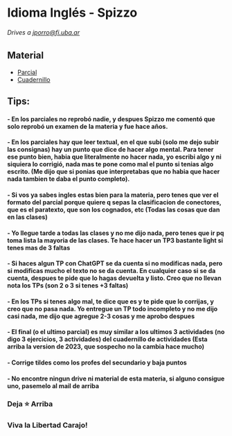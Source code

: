 # Idioma Inglés - Spizzo
###### Drives a jporro@fi.uba.ar

## Material 
- [Parcial](https://github.com/jporro/Ingles/blob/main/Parcial%20Ingl%C3%A9s%20-%20C%C3%A1tedra%20Spizzo%201C2023.pdf)
- [Cuadernillo]()
## Tips:
#### - En los parciales no reprobó nadie, y despues Spizzo me comentó que solo reprobó un examen de la materia y fue hace años. 
#### - En los parciales hay que leer textual, en el que subi (solo me dejo subir las consignas) hay un punto que dice de hacer algo mental. Para tener ese punto bien, habia que literalmente no hacer nada, yo escribi algo y ni siquiera lo corrigió, nada mas te pone como mal el punto si tenias algo escrito. (Me dijo que si ponias que interpretabas que no habia que hacer nada tambien te daba el punto completo). 
#### - Si vos ya sabes ingles estas bien para la materia, pero tenes que ver el formato del parcial porque quiere q sepas la clasificacion de conectores, que es el paratexto, que son los cognados, etc (Todas las cosas que dan en las clases)
#### - Yo llegue tarde a todas las clases y no me dijo nada, pero tenes que ir pq toma lista la mayoria de las clases. Te hace hacer un TP3 bastante light si tenes mas de 3 faltas
#### - Si haces algun TP con ChatGPT se da cuenta si no modificas nada, pero si modificas mucho el texto no se da cuenta. En cualquier caso si se da cuenta, despues te pide que lo hagas devuelta y listo. Creo que no llevan nota los TPs (son 2 o 3 si tenes +3 faltas)
#### - En los TPs si tenes algo mal, te dice que es y te pide que lo corrijas, y creo que no pasa nada. Yo entregue un TP todo incompleto y no me dijo casi nada, me dijo que agregue 2-3 cosas y me aprobo despues
#### - El final (o el ultimo parcial) es muy similar a los ultimos 3 actividades (no digo 3 ejercicios, 3 actividades) del cuadernillo de actividades (Esta arriba la version de 2023, que sospecho no la cambia hace mucho)
#### - Corrige tildes como los profes del secundario y baja puntos
#### - No encontre ningun drive ni material de esta materia, si alguno consigue uno, pasemelo al mail de arriba

### Deja **⭐** Arriba
### Viva la Libertad Carajo!
